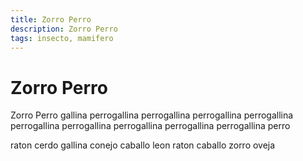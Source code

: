 ```yaml
---
title: Zorro Perro
description: Zorro Perro
tags: insecto, mamifero
---
```


# Zorro Perro

Zorro Perro gallina perrogallina perrogallina perrogallina perrogallina perrogallina perrogallina perrogallina perrogallina perrogallina perro

raton cerdo gallina conejo caballo leon raton caballo zorro oveja